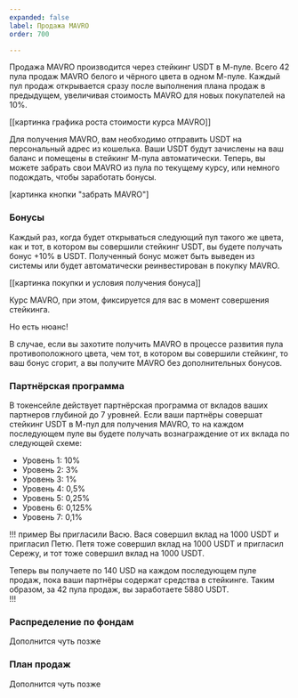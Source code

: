 ```yaml
---
expanded: false
label: Продажа MAVRO
order: 700

---
```

Продажа MAVRO производится через стейкинг USDT в М-пуле. Всего 42 пула продаж MAVRO белого и чёрного цвета в одном М-пуле. Каждый пул продаж открывается сразу после выполнения плана продаж в предыдущем, увеличивая стоимость MAVRO для новых покупателей на 10%. 

[[картинка графика роста стоимости курса MAVRO]]

Для получения MAVRO, вам необходимо отправить USDT на персональный адрес из кошелька. Ваши USDT будут зачислены на ваш баланс и помещены в стейкинг М-пула автоматически. Теперь, вы можете забрать свои MAVRO из пула по текущему курсу, или немного подождать, чтобы заработать бонусы.

[картинка кнопки "забрать MAVRO"]

### Бонусы
Каждый раз, когда будет открываться следующий пул такого же цвета, как и тот, в котором вы совершили стейкинг USDT, вы будете получать бонус +10% в USDT. Полученный бонус может быть выведен из системы или будет автоматически реинвестирован в покупку MAVRO. 

[[картинка покупки и условия получения бонуса]]

Курс MAVRO, при этом, фиксируется для вас в момент совершения стейкинга.

Но есть нюанс!

В случае, если вы захотите получить MAVRO в процессе развития пула противоположного цвета, чем тот, в котором вы совершили стейкинг, то ваш бонус сгорит, а вы получите MAVRO без дополнительных бонусов.


### Партнёрская программа
В токенсейле действует партнёрская программа от вкладов ваших партнеров глубиной до 7 уровней. Если ваши партнёры совершат стейкинг USDT в М-пул для получения MAVRO, то на каждом последующем пуле вы будете получать вознаграждение от их вклада по следующей схеме:
- Уровень 1: 10%
- Уровень 2: 3%
- Уровень 3: 1%
- Уровень 4: 0,5%
- Уровень 5: 0,25%
- Уровень 6: 0,125%
- Уровень 7: 0,1%

<!-- Важно: процентное вознаграждение по уровням определяется для каждого пула и может изменяться. -->

!!! пример
Вы пригласили Васю. Вася совершил вклад на 1000 USDT и пригласил Петю. Петя тоже совершил вклад на 1000 USDT и пригласил Сережу, и тот тоже совершил вклад на 1000 USDT. 

Теперь вы получаете по 140 USD на каждом последующем пуле продаж, пока ваши партнёры содержат средства в стейкинге. Таким образом, за 42 пула продаж, вы заработаете 5880 USDT.  
!!!

### Распределение по фондам
Дополнится чуть позже

### План продаж
Дополнится чуть позже

